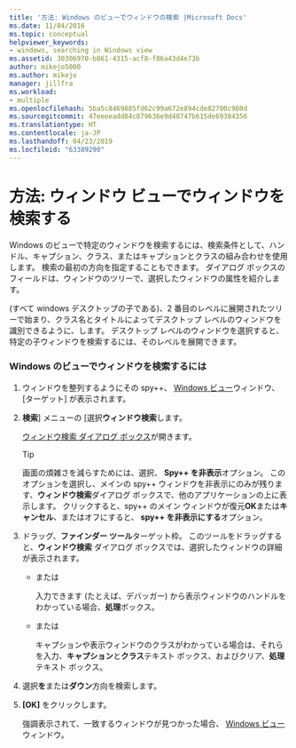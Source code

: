 ```yaml
---
title: '方法: Windows のビューでウィンドウの検索 |Microsoft Docs'
ms.date: 11/04/2016
ms.topic: conceptual
helpviewer_keywords:
- windows, searching in Windows view
ms.assetid: 30306970-b861-4315-acf8-f86a43d4e73b
author: mikejo5000
ms.author: mikejo
manager: jillfra
ms.workload:
- multiple
ms.openlocfilehash: 5ba5c8469885fd62c99a672e894cde82700c980d
ms.sourcegitcommit: 47eeeeadd84c879636e9d48747b615de69384356
ms.translationtype: HT
ms.contentlocale: ja-JP
ms.lasthandoff: 04/23/2019
ms.locfileid: "63389290"
---
```

# <a name="how-to-search-for-a-window-in-windows-view"></a>方法: ウィンドウ ビューでウィンドウを検索する
Windows のビューで特定のウィンドウを検索するには、検索条件として、ハンドル、キャプション、クラス、またはキャプションとクラスの組み合わせを使用します。 検索の最初の方向を指定することもできます。 ダイアログ ボックスのフィールドは、ウィンドウのツリーで、選択したウィンドウの属性を紹介します。

 (すべて windows デスクトップの子である)、2 番目のレベルに展開されたツリーで始まり、クラス名とタイトルによってデスクトップ レベルのウィンドウを識別できるように、します。 デスクトップ レベルのウィンドウを選択すると、特定の子ウィンドウを検索するには、そのレベルを展開できます。

### <a name="to-search-for-a-window-in-windows-view"></a>Windows のビューでウィンドウを検索するには

1. ウィンドウを整列するようにその spy++、 [Windows ビュー](../debugger/windows-view.md)ウィンドウ、[ターゲット] が表示されます。

2. **検索**] メニューの [選択**ウィンドウ検索**します。

    [ウィンドウ検索 ダイアログ ボックス](../debugger/window-search-dialog-box.md)が開きます。

   > [!TIP]
   > 画面の煩雑さを減らすためには、選択、 **Spy++ を非表示**オプション。 このオプションを選択し、メインの spy++ ウィンドウを非表示にのみが残ります、**ウィンドウ検索**ダイアログ ボックスで、他のアプリケーションの上に表示します。 クリックすると、spy++ のメイン ウィンドウが復元**OK**または**キャンセル**、またはオフにすると、 **spy++ を非表示にする**オプション。

3. ドラッグ、**ファインダー ツール**ターゲット枠。 このツールをドラッグすると、**ウィンドウ検索** ダイアログ ボックスでは、選択したウィンドウの詳細が表示されます。

   - または

     入力できます (たとえば、デバッガー) から表示ウィンドウのハンドルをわかっている場合、**処理**ボックス。

   - または

     キャプションや表示ウィンドウのクラスがわかっている場合は、それらを入力、**キャプション**と**クラス**テキスト ボックス、およびクリア、**処理**テキスト ボックス。

4. 選択**を**または**ダウン**方向を検索します。

5. **[OK]** をクリックします。

    強調表示されて、一致するウィンドウが見つかった場合、 [Windows ビュー](../debugger/windows-view.md)ウィンドウ。